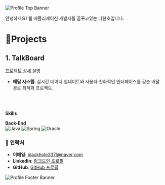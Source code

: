 ![Profile Top Banner](https://capsule-render.vercel.app/api?type=waving&color=gradient&height=240&section=header&text=Hyunho%20Na&fontAlign=15&fontAlignY=35&fontSize=40&fontColor=ffffff&desc=Web%20Backend%20Developer&descAlign=16&descAlignY=50&background=linear-gradient(to%20right,%20#6A0D91,%20#A020F0))

안녕하세요! 웹 애플리케이션 개발자를 꿈꾸고있는 나현호입니다.


# 📝Projects
## 1. TalkBoard
[프로젝트 상세 설명](https://github.com/kimphysicsman/MyLittelTrip_backend) 


- **배달 시스템**: 실시간 데이터 업데이트와 사용자 친화적인 인터페이스를 갖춘 배달 경로 최적화 프로젝트.


<br>
<br>
<p><b> Skills </b></p>
  
**Back-End**  
![Java](https://img.shields.io/badge/java-%23ED8B00.svg?style=for-the-badge&logo=openjdk&logoColor=white)
![Spring](https://img.shields.io/badge/spring-%236DB33F.svg?style=for-the-badge&logo=spring&logoColor=white)
![Oracle](https://img.shields.io/badge/Oracle-%23F80000.svg?style=for-the-badge&logo=oracle&logoColor=white)


### 🔗 연락처
- **이메일**: [blackhole337l@naver.com](mailto:blackhole337@naver.com)
- **LinkedIn**: [링크드인 프로필](https://linkedin.com)
- **GitHub**: [GitHub 프로필](https://github.com/your-profile)


![Profile Footer Banner](https://capsule-render.vercel.app/api?type=waving&color=gradient&height=100&section=footer&fontAlign=15&fontAlignY=60&fontSize=20&fontColor=ffffff&background=linear-gradient(to%20right,%20#6A0D91,%20#A020F0))




